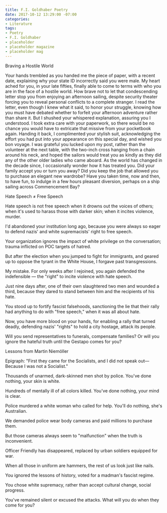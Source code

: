 ```yaml
---
title: F.I. Goldhaber Poetry
date: 2017-10-12 13:29:00 -07:00
categories:
- Literature
tags:
- Poetry
- F.I. Goldhaber
- placeholder
- placeholder magazine
- placeholder mag
---
```


Braving a Hostile World

Your hands trembled as you handed me 
the piece of paper, with a recent 
date, explaining why your state ID 
incorrectly said you were male. My 
heart ached for you, in your late fifties, 
finally able to come to terms 
with who you are in the face of a 
hostile world. How brave not to let that 
condescending letter stop you from 
enjoying an afternoon sailing, 
despite security theater 
forcing you to reveal personal 
conflicts to a complete stranger. I 
read the letter, even though I knew 
what it said, to honor your struggle, 
knowing how you must have debated 
whether to forfeit your afternoon 
adventure rather than share it. But 
I shushed your whispered explanation, 
assuring you I understood. I 
took extra care with your paperwork, 
so there would be no chance you would have 
to extricate that missive from your 
pocketbook again. Handing it back, 
I complimented your stylish suit, 
acknowledging the effort you had 
put into your appearance on this 
special day, and wished you bon voyage. 
I was grateful you lucked upon my 
post, rather than the volunteer at 
the next table, with the two-inch cross 
hanging from a chain around his neck, 
and hoped the sailors would treat you as 
kindly as they did any of the other 
older ladies who came aboard. As 
the world has changed in the decade since, I 
occasionally wonder how it 
has treated you. Did your family 
accept you or turn you away? Did
you keep the job that allowed you to
purchase an elegant new wardrobe?
Have you taken time, now and then, to 
have fun, to indulge in a few hours
pleasant diversion, perhaps on a 
ship sailing across Commencement Bay?


Hate Speech ≠ Free Speech

Hate speech is not free speech when it drowns 
out the voices of others; when it's 
used to harass those with darker skin;
when it incites violence, murder. 

I'd abandoned your institution 
long ago, because you were always
so eager to defend nazis' and
white supremacists' right to free speech.

Your organization ignores the 
impact of white privilege on the 
conversation; trauma inflicted
on POC targets of hatred.

But after the election when you 
jumped to fight for immigrants, and geared
up to oppose the tyrant in the 
White House, I forgave past transgressions. 

My mistake. For only weeks after 
I rejoined, you again defended 
the indefensible — the "right" to 
incite violence with hate speech.

Just nine days after, one of their own 
slaughtered two men and wounded a third,
because they dared to stand between him 
and the recipients of his hate.

You stood up to fortify fascist
falsehoods, sanctioning the lie that their
rally had anything to do with 
"free speech," when it was all about hate.

Now, you have more blood on your hands, for
enabling a rally that turned deadly, 
defending nazis' "rights" to hold a
city hostage, attack its people.

Will you send representatives to 
funerals, compensate families?
Or will you ignore the hateful truth
until the Gestapo comes for you?



Lessons from Martin Niemöller

Epigraph: 
	"First they came for the Socialists, and I did not speak out—
	Because I was not a Socialist."

Thousands of unarmed, dark-skinned men shot by police.
You've done nothing, your skin is white.

Hundreds of mentally ill of all colors killed.
You've done nothing, your mind is clear.

Police murdered a white woman who called for help.
You'll do nothing, she's Australian.

We demanded police wear body cameras 
and paid millions to purchase them.

But those cameras always seem to "malfunction"
when the truth is inconvenient.

Officer Friendly has disappeared, replaced by 
urban soldiers equipped for war.

When all those in uniform are hammers, 
the rest of us look just like nails.

You ignored the lessons of history, voted 
for a madman's fascist regime.

You chose white supremacy, rather than accept
cultural change, social progress.

You've remained silent or excused the attacks. What
will you do when they come for you?


